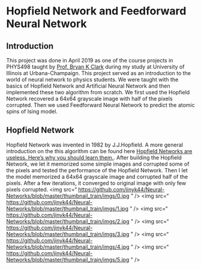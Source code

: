 # Hopfield Network and Feedforward Neural Network
## Introduction
This project was done in  April 2019 as one of the course projects in PHYS498 taught by [Prof. Bryan K Clark](https://physics.illinois.edu/people/directory/profile/bkclark) during my study at University of Illinois at Urbana-Champaign. This project served as an introduction to the world of neural network to physics students. We were taught with the basics of Hopfield Network and Artificial Neural Network and then implemented these two algorithm from scratch. We first used the Hopfield Network recovered a 64x64 grayscale image with half of the pixels corrupted. Then we used Feedforward Neural Network to predict the atomic spins of Ising model.
## Hopfield Network
Hopfield Network was invented in 1982 by J.J.Hopfield. A more general introduction on the this algorithm can be found here [Hopfield Networks are useless. Here’s why you should learn them.](https://towardsdatascience.com/hopfield-networks-are-useless-heres-why-you-should-learn-them-f0930ebeadcd). 
After building the Hopfield Network, we let it memorized some simple images and corrupted some of the pixels and tested the performance of the Hopfield Network. 
Then I let the model memorized a 64x64 grayscale image and corrupted half of the pixels. After a few iterations, it converged to original image with only few pixels corrupted.
 <img src=“ https://github.com/jinyk44/Neural-Networks/blob/master/thumbnail_train/imgs/0.jpg ” />
 <img src=“ https://github.com/jinyk44/Neural-Networks/blob/master/thumbnail_train/imgs/1.jpg ” /> 
 <img src=“ https://github.com/jinyk44/Neural-Networks/blob/master/thumbnail_train/imgs/2.jpg " />
 <img src=“ https://github.com/jinyk44/Neural-Networks/blob/master/thumbnail_train/imgs/3.jpg ” />
 <img src=“ https://github.com/jinyk44/Neural-Networks/blob/master/thumbnail_train/imgs/4.jpg ” />
 <img src=“ https://github.com/jinyk44/Neural-Networks/blob/master/thumbnail_train/imgs/5.jpg " />


